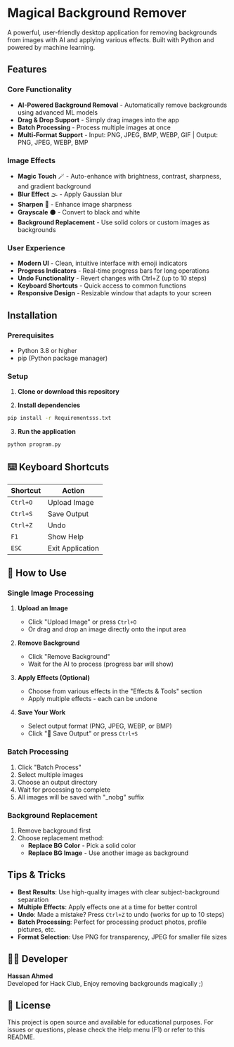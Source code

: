 # Magical Background Remover

A powerful, user-friendly desktop application for removing backgrounds from images with AI and applying various effects. Built with Python and powered by machine learning.

## Features

### Core Functionality
- **AI-Powered Background Removal** - Automatically remove backgrounds using advanced ML models
- **Drag & Drop Support** - Simply drag images into the app
- **Batch Processing** - Process multiple images at once
- **Multi-Format Support** - Input: PNG, JPEG, BMP, WEBP, GIF | Output: PNG, JPEG, WEBP, BMP

### Image Effects
- **Magic Touch** 🪄 - Auto-enhance with brightness, contrast, sharpness, and gradient background
- **Blur Effect** 🌫️ - Apply Gaussian blur
- **Sharpen** 🔪 - Enhance image sharpness
- **Grayscale** ⚫ - Convert to black and white
- **Background Replacement** - Use solid colors or custom images as backgrounds

### User Experience
- **Modern UI** - Clean, intuitive interface with emoji indicators
- **Progress Indicators** - Real-time progress bars for long operations
- **Undo Functionality** - Revert changes with Ctrl+Z (up to 10 steps)
- **Keyboard Shortcuts** - Quick access to common functions
- **Responsive Design** - Resizable window that adapts to your screen

## Installation

### Prerequisites
- Python 3.8 or higher
- pip (Python package manager)

### Setup

1. **Clone or download this repository**

2. **Install dependencies**
```bash
pip install -r Requirementsss.txt
```

3. **Run the application**
```bash
python program.py
```

## ⌨️ Keyboard Shortcuts

| Shortcut | Action |
|----------|--------|
| `Ctrl+O` | Upload Image |
| `Ctrl+S` | Save Output |
| `Ctrl+Z` | Undo |
| `F1` | Show Help |
| `ESC` | Exit Application |

## 📖 How to Use

### Single Image Processing

1. **Upload an Image**
   - Click "Upload Image" or press `Ctrl+O`
   - Or drag and drop an image directly onto the input area

2. **Remove Background**
   - Click "Remove Background"
   - Wait for the AI to process (progress bar will show)

3. **Apply Effects (Optional)**
   - Choose from various effects in the "Effects & Tools" section
   - Apply multiple effects - each can be undone

4. **Save Your Work**
   - Select output format (PNG, JPEG, WEBP, or BMP)
   - Click "💾 Save Output" or press `Ctrl+S`

### Batch Processing

1. Click "Batch Process"
2. Select multiple images
3. Choose an output directory
4. Wait for processing to complete
5. All images will be saved with "_nobg" suffix

### Background Replacement

1. Remove background first
2. Choose replacement method:
   - **Replace BG Color** - Pick a solid color
   - **Replace BG Image** - Use another image as background

## Tips & Tricks

- **Best Results**: Use high-quality images with clear subject-background separation
- **Multiple Effects**: Apply effects one at a time for better control
- **Undo**: Made a mistake? Press `Ctrl+Z` to undo (works for up to 10 steps)
- **Batch Processing**: Perfect for processing product photos, profile pictures, etc.
- **Format Selection**: Use PNG for transparency, JPEG for smaller file sizes

## 👨‍💻 Developer

**Hassan Ahmed**  
Developed for Hack Club, Enjoy removing backgrounds magically ;)

## 📄 License

This project is open source and available for educational purposes.
For issues or questions, please check the Help menu (F1) or refer to this README.
